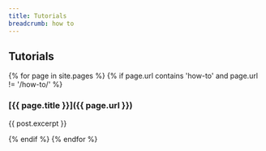 ```yaml
---
title: Tutorials
breadcrumb: how to
---
```


## Tutorials

{% for page in site.pages %}
{% if page.url contains 'how-to' and page.url != '/how-to/' %}

### [{{ page.title }}]({{ page.url }})

{{ post.excerpt }}

{% endif %}
{% endfor %}
